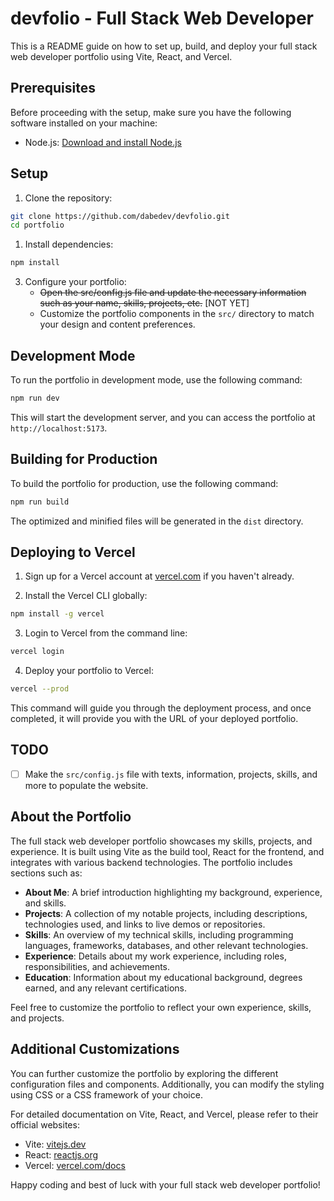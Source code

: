 # devfolio - Full Stack Web Developer

This is a README guide on how to set up, build, and deploy your full stack web developer portfolio using Vite, React, and Vercel.

## Prerequisites

Before proceeding with the setup, make sure you have the following software installed on your machine:

- Node.js: [Download and install Node.js](https://nodejs.org/en/download/)

## Setup

1. Clone the repository:

```sh
git clone https://github.com/dabedev/devfolio.git
cd portfolio
```

1. Install dependencies:

```sh
npm install
```

3. Configure your portfolio:
   - <del>Open the src/config.js file and update the necessary information such as your name, skills, projects, etc.</del> [NOT YET]
   - Customize the portfolio components in the `src/` directory to match your design and content preferences.

## Development Mode

To run the portfolio in development mode, use the following command:

```sh
npm run dev
```

This will start the development server, and you can access the portfolio at `http://localhost:5173`.

## Building for Production

To build the portfolio for production, use the following command:

```sh
npm run build
```

The optimized and minified files will be generated in the `dist` directory.

## Deploying to Vercel

1. Sign up for a Vercel account at [vercel.com](https://vercel.com) if you haven't already.

2. Install the Vercel CLI globally:

```sh
npm install -g vercel
```

3. Login to Vercel from the command line:

```sh
vercel login
```

4. Deploy your portfolio to Vercel:

```sh
vercel --prod
```

This command will guide you through the deployment process, and once completed, it will provide you with the URL of your deployed portfolio.

## TODO

* [ ] Make the `src/config.js` file with texts, information, projects, skills, and more to populate the website.

## About the Portfolio

The full stack web developer portfolio showcases my skills, projects, and experience. It is built using Vite as the build tool, React for the frontend, and integrates with various backend technologies. The portfolio includes sections such as:

- **About Me**: A brief introduction highlighting my background, experience, and skills.
- **Projects**: A collection of my notable projects, including descriptions, technologies used, and links to live demos or repositories.
- **Skills**: An overview of my technical skills, including programming languages, frameworks, databases, and other relevant technologies.
- **Experience**: Details about my work experience, including roles, responsibilities, and achievements.
- **Education**: Information about my educational background, degrees earned, and any relevant certifications.

Feel free to customize the portfolio to reflect your own experience, skills, and projects.

## Additional Customizations

You can further customize the portfolio by exploring the different configuration files and components. Additionally, you can modify the styling using CSS or a CSS framework of your choice.

For detailed documentation on Vite, React, and Vercel, please refer to their official websites:

- Vite: [vitejs.dev](https://vitejs.dev/)
- React: [reactjs.org](https://reactjs.org/)
- Vercel: [vercel.com/docs](https://vercel.com/docs)

Happy coding and best of luck with your full stack web developer portfolio!
